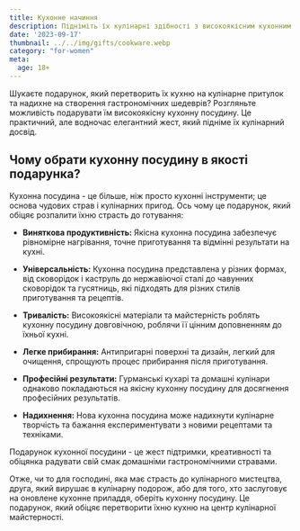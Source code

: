 ```yaml
---
title: Kухонне начиння
description: Підніміть їх кулінарні здібності з високоякісним кухонним начинням.
date: '2023-09-17'
thumbnail: ../../img/gifts/cookware.webp
category: "for-women"
meta:
  age: 18+
---
```

Шукаєте подарунок, який перетворить їх кухню на кулінарне притулок та надихне на створення гастрономічних шедеврів? Розгляньте можливість подарувати їм високоякісну кухонну посудину. Це практичний, але водночас елегантний жест, який підніме їх кулінарний досвід.

## Чому обрати кухонну посудину в якості подарунка?

Кухонна посудина - це більше, ніж просто кухонні інструменти; це основа чудових страв і кулінарних пригод. Ось чому це подарунок, який обіцяє розпалити їхню страсть до готування:

- **Виняткова продуктивність:** Якісна кухонна посудина забезпечує рівномірне нагрівання, точне приготування та відмінні результати на кухні.

- **Універсальність:** Кухонна посудина представлена у різних формах, від сковорідок і каструль до нержавіючої сталі до чавунних сковорідок та гусятниць, які підходять для різних стилів приготування та рецептів.

- **Тривалість:** Високоякісні матеріали та майстерність роблять кухонну посудину довговічною, роблячи її цінним доповненням до їхньої кухні.

- **Легке прибирання:** Антипригарні поверхні та дизайн, легкий для очищення, спрощують процес прибирання після приготування.

- **Професійні результати:** Гурманські кухарі та домашні кулінари однаково покладаються на якісну кухонну посудину для досягнення професійних результатів.

- **Надихнення:** Нова кухонна посудина може надихнути кулінарне творчість та бажання експериментувати з новими рецептами та техніками.

Подарунок кухонної посудини - це жест підтримки, креативності та обіцянка радувати свій смак домашніми гастрономічними стравами.

Отже, чи то для господині, яка має страсть до кулінарного мистецтва, друга, який вирушає в кулінарну подорож, або для того, хто заслуговує на оновлене кухонне приладдя, оберіть кухонну посудину. Це подарунок, який обіцяє перетворити їхню кухню на центр кулінарної майстерності.
